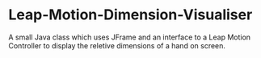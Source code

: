 # Leap-Motion-Dimension-Visualiser
A small Java class which uses JFrame and an interface to a Leap Motion Controller to display the reletive dimensions of a hand on screen.
